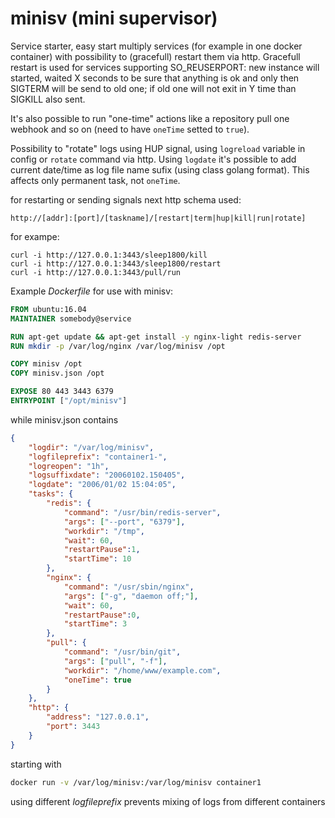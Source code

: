 # minisv (mini supervisor)

Service starter, easy start multiply services (for example in one docker
container) with possibility to (gracefull) restart them via
http. Gracefull restart is used for services supporting SO_REUSERPORT:
new instance will started, waited X seconds to be sure that anything
is ok and only then SIGTERM will be send to old one; if old one
will not exit in Y time than SIGKILL also sent.

It's also possible to run "one-time" actions like a repository pull one
webhook and so on (need to have `oneTime` setted to `true`).

Possibility to "rotate" logs using HUP signal, using `logreload` variable
in config or `rotate` command via http. Using `logdate` it's possible to
add current date/time as log file name sufix (using class golang format).
This affects only permanent task, not `oneTime`.

for restarting or sending signals next http schema used:

`http://[addr]:[port]/[taskname]/[restart|term|hup|kill|run|rotate]`

for exampe:
```
curl -i http://127.0.0.1:3443/sleep1800/kill
curl -i http://127.0.0.1:3443/sleep1800/restart
curl -i http://127.0.0.1:3443/pull/run
```

Example *Dockerfile* for use with minisv:

```Dockerfile
FROM ubuntu:16.04
MAINTAINER somebody@service

RUN apt-get update && apt-get install -y nginx-light redis-server
RUN mkdir -p /var/log/nginx /var/log/minisv /opt

COPY minisv /opt
COPY minisv.json /opt

EXPOSE 80 443 3443 6379
ENTRYPOINT ["/opt/minisv"]
```

while minisv.json contains

```json
{
    "logdir": "/var/log/minisv",
    "logfileprefix": "container1-",
    "logreopen": "1h",
    "logsuffixdate": "20060102.150405",
    "logdate": "2006/01/02 15:04:05",
    "tasks": {
        "redis": {
            "command": "/usr/bin/redis-server",
            "args": ["--port", "6379"],
            "workdir": "/tmp",
            "wait": 60,
            "restartPause":1,
            "startTime": 10
        },
        "nginx": {
            "command": "/usr/sbin/nginx",
            "args": ["-g", "daemon off;"],
            "wait": 60,
            "restartPause":0,
            "startTime": 3
        },
        "pull": {
            "command": "/usr/bin/git",
            "args": ["pull", "-f"],
            "workdir": "/home/www/example.com",
            "oneTime": true
        }
    },
    "http": {
        "address": "127.0.0.1",
        "port": 3443
    }
}
```

starting with
```bash
docker run -v /var/log/minisv:/var/log/minisv container1
```

using different *logfileprefix* prevents mixing of logs from different containers
